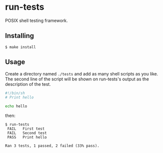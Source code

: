 # run-tests

POSIX shell testing framework.

## Installing

```
$ make install
```

## Usage

Create a directory named `./tests` and add as many shell scripts as you like.
The second line of the script will be shown on run-tests's output as the
description of the test.

```sh
#!/bin/sh
# Print hello

echo hello
```

then:

```term
$ run-tests
 FAIL   First test
 FAIL   Second test
 PASS   Print hello

Ran 3 tests, 1 passed, 2 failed (33% pass).
```

